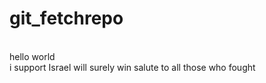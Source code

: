 # git_fetchrepo
<br>hello world <br>
i support Israel
will surely win 
salute to all those who fought

